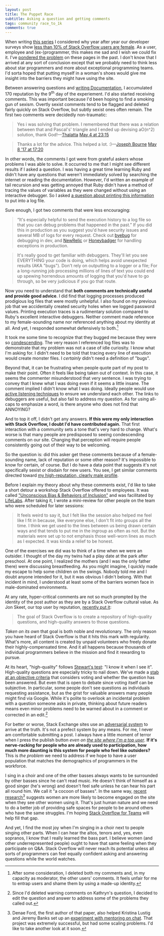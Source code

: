 ```yaml
---
layout: post
title: The Puppet Race
subtitle: Asking a question and getting comments
tags: community race_to_1k
comments: true
---
```


When writing
[this series](/2017/07/26/race_to_1k_1.html)
I considered why year after year our developer surveys show
[less than 10% of Stack Overflow users are female](https://insights.stackoverflow.com/survey/2018#developer-profile-gender). As
a user, employee and (ex-)programmer, this makes me sad and I wish we
could fix it. I've [pondered the problem](/2015/04/22/cs_females.html)
on these pages in the past. I don't know that I arrived at any sort of
conclusion except that we probably need to think less about star
programmers and more about exceptional programming teams. I'd sorta
hoped that putting myself in a woman's shoes would give me insight
into the barriers they might have using the site.

Between answering questions and
[writing Documentation](/2017/12/08/race_to_1k_5.html), I accumulated
170 reputation by the 9<sup>th</sup> day of the experiement. I'd also
started receiving comments. This was important because I'd been hoping
to find a smoking gun of sexism. Overtly sexist comments tend to be
flagged and deleted fairly quickly on Stack Overflow, but subtly
sexist ones often remain. The first two comments were decidedly
non-traumatic:

> Yes i was solving that problem. I remembered that there was a
> relation between that and Pascal's' triangle and I ended up devising
> aO(n^2) solution, thank
> God!&mdash;[Thalatta](https://stackoverflow.com/users/2276081/thalatta)
> [May 4 at 23:15](https://stackoverflow.com/questions/43770480/stack-level-too-deep-systemstackerror-when-recursing/43773551?noredirect=1#comment74628963_43773551)

> Thanks a lot for the advice. This helped a
> lot. :)&mdash;[Joseph Bourne](https://stackoverflow.com/users/5284687/joseph-bourne)
> [May 8 '17 at 17:20](https://stackoverflow.com/questions/43835444/obtaining-repository-name-using-octokit-ruby-toolkit-for-github-api/43853251?noredirect=1#comment74742933_43853251)

In other words, the comments I got were from grateful askers whose
problems I was able to solve. It occurred to me that I might see
different results if I asked a question. I was having a great time
learning Ruby and didn't have any questions that weren't immediately
solved by searching the internet or reading the
documentation. However, I'd written an example of tail recursion and
was getting annoyed that Ruby didn't have a method of tracing the
values of variables as they were changed without using an interactive
debugger. So I asked
[a question about printing this information](https://stackoverflow.com/questions/43877146/is-there-an-equivalent-of-shell-scriptings-xtrace-option-for-ruby)
to put into a log file.

Sure enough, I got two comments that were less encouraging:

> “It's especially helpful to send the execution history to a log file
> so that you can debug problems that happened in the past.” If you
> did this in production as you suggest you'd have security issues and
> several MB of logs for every request. Check out
> [byebug](https://github.com/deivid-rodriguez/byebug) for debugging
> in dev, and [NewRelic](https://newrelic.com/application-monitoring)
> or [Honeybadger](https://www.honeybadger.io/) for handling
> exceptions in production.

> It's really good to get familiar with debuggers. They'll let you see
> EVERYTHING your code is doing, which helps avoid unexpected results
> (AKA "bugs"). Don't rely on outputting to a logger or a file; For a
> long-running job processing millions of lines of text you could end
> up spewing horrendous amounts of logging that you'd have to go
> through, so be very judicious if you go that route.

Now you need to understand that **both comments are technically useful
and provide good advice**. I did find that logging processes produced
prodigious log files that were mostly unhelpful. I also found on my
previous job that we accidentally created security holes when we
logged password values. Printing execution traces is a rudimentary
solution compared to Ruby's excellent interactive debuggers. Neither
comment made reference to my female-sounding name nor referenced
anything about my identity at all. And yet, I responded somewhat
defensively to both.[^1]

It took me some time to recognize that they bugged me because they
were so
[condescending](https://twitter.com/aprilwensel/status/974859164747931650). The
very reason I referenced log files was to demonstrate that my problem
was not a case of idle curiosity. I know what I'm asking for. I didn't
need to be told that tracing every line of execution would create
monster files. I _certainly_ didn't need a definition of "bugs". 

Beyond that, it can be frustrating when people quote part of my post
to make their point. Often it feels like being taken out of
context. In this case, it seems the commenter misunderstood that very
sentence. I was trying to convey that I knew what I was doing even if
it seems a little insane. The comment implied I didn't know what I was
doing. Ideally people would use
[active listening techniques](https://en.wikipedia.org/wiki/Active_listening)
to ensure we understand each other. The links to debuggers are useful,
but also fail to address my question. As for using all-caps to
emphasize a word, is there anyone who does not find that ANNOYING?

And to top it off, I didn't get any answers. **If this were my only
interaction with Stack Overflow, I doubt I'd have contributed again.**
That first interaction with a community sets a tone that's very hard
to change. What's worse is that many people are predisposed to seeing
condescending comments on our site. Changing that perception will
require people consistently going out of their way to be welcoming.

So the question is: did this asker get these comments because of a
female-sounding name, lack of reputation or some other reason?  It's
impossible to know for certain, of course. But I do have a data point
that suggests it's not specifically sexist or disdain for new
users. You see, I get similar comments directed toward
[my high-reputation, clearly male profile](https://meta.stackexchange.com/users/1438/jon-ericson).

Before I explain my theory about why these comments exist, I'd like to
take a short detour a workshop Stack Overflow offered to employees. It
was called
["Unconscious Bias & Behaviors of Inclusion"](https://lifelabsnewyork.com/companies/workshops/)
and was facilitated by
[LifeLabs](https://lifelabsnewyork.com/about/). After taking it, I
wrote a mini-review for other people on the team who were scheduled
for later sessions:

> It feels weird to say it, but I felt like the session also helped me
> feel like I fit in because, like everyone else, I don't fit into
> groups all the time. I think we get used to the lines between us
> being drawn certain ways and that tends to put me in the ingroup as
> often as not. But the materials were set up to not emphasis those
> well-worn lines as much as I expected. It was kinda a relief to be
> honest.

One of the exercises we did was to think of a time when we were an
outsider. I thought of the day my twins had a play date at the park
after preschool. At one point, I realized the mothers (and I was the
only father there) were discussing breastfeeding. As you might
imagine, I quickly made my escape to help some children on the
swings. Nobody told me and I doubt anyone intended for it, but it was
obvious I didn't belong. With that incident in mind, I understood at
least some of the barriers women face in male-dominated environments.

At any rate, hyper-critical comments are not so much prompted by the
identity of the post author as they are by a Stack Overflow cultural
value. As Jon Skeet, our top user by reputation,
[recently put it](https://codeblog.jonskeet.uk/2018/03/17/stack-overflow-culture/):

> The goal of Stack Overflow is to create a repository of high-quality
> questions, and high-quality answers to those questions.

_Taken on its own_ that goal is both noble and revolutionary. The
only reason you have heard of Stack Overflow is that it hits this mark
with regularity. What's more, all content is created by unpaid
volunteers who freely donate their highly-compensated time. And it all
happens because thousands of individual programmers believe in the
mission and find it rewarding to pursue. 

At its heart, "high-quality" follows
[Stewart's test](https://en.wikipedia.org/wiki/I_know_it_when_I_see_it):
"I know it when I see it". High-quality questions are especially
tricky to nail down. We've made a
[stab at an objective criteria](https://meta.stackexchange.com/questions/302970/how-is-question-quality-measured-in-a-b-tests)
that considers voting and whether the question has been answered. But
even that is open to debate since voting itself can be subjective. In
particular, some people don't see questions as individuals requesting
assistance, but as the grist for valuable answers many people might
find via Google. While it's polite to overlook an incidental problem
with a question someone asks in private, thinking about future readers
means even minor problems need to be warned about in a comment or
corrected in an edit.[^2]

For better or worse, Stack Exchange sites use an
[adversarial system](https://en.wikipedia.org/wiki/Adversarial_system)
to arrive at the truth. It's not a prefect system by any means. For
me, I never am comfortable submitting a post. I always have a little
moment of terror when I press the publish button _even on
[the site where I'm a top user](https://hermeneutics.stackexchange.com/users?tab=Reputation&filter=all)_. **If
it's nerve-racking for people who are already used to participation,
how much more daunting is this system for people who feel like
outsiders?** This is _the problem_ we need to address if we hope to
have a user population that matches the demographics of programmers in
the workforce.

I sing in a choir and one of the other basses always wants to be
surrounded by other basses since he can't read music. He doesn't think
of himself as a good singer (he's wrong) and doesn't feel safe unless
he can hear his part all round him. We call it "a cocoon of
basses". In the same way,
[recent research](https://www.researchgate.net/publication/319244743_Someone_Like_Me_How_Does_Peer_Parity_Influence_Participation_of_Women_on_Stack_Overflow)[^3]
suggests women are more likely to become engaged on the site when they
see other women using it. That's just human nature and we need to do a
better job of providing safe spaces for people to be around others who
have the same struggles. I'm hoping
[Stack Overflow for Teams](https://stackoverflow.com/teams) will help
fill that gap.

And yet, I find the most joy when I'm singing in a choir next to
people singing other parts. When I can hear the altos, tenors and,
yes, even sopranos, I know that I really learned the bass part. I
believe women (and other underrepresented people) ought to have that
same feeling when they participate on Q&A. Stack Overflow will never
reach its potential unless all sorts of programmers can feel equally
confident asking and answering questions while the world watches.



[^1]: After some consideration, I deleted both my comments and, in my
    capacity as moderator, the other users' comments. It feels unfair
    for me to entrap users and shame them by using a made-up identity.

[^2]: Since I'd deleted warning comments on Kathryn's question, I
    decided to edit the question and answer to address some of the
    problems they called out.

[^3]: Denae Ford, the first author of that paper, also helped Kristina
    Lustig and Jeremy Banks set up an
    [experiment with mentoring on chat](https://meta.stackoverflow.com/questions/353845/stack-overflow-mentorship-research-project). That
    project was extremely successful, but had some scaling
    problems. I'd like to take another look at it soon.

<!--  LocalWords:  commenter Lustig
 -->
